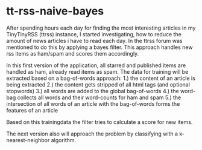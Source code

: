 tt-rss-naive-bayes
==================
After spending hours each day for finding the most interesting articles in my TinyTinyRSS (ttrss) instance, I started investigating, how to reduce the amount of news articles i have to read each day.
In the ttrss forum was mentioned to do this by applying a bayes filter.
This approach handles new rss items as ham/spam and scores them accordingly. 


In this first version of the application, all starred and published items are handled as ham, already read items as spam.
The data for training will be extracted based on a bag-of-words approach:
	1.) the content of an article is being extracted
	2.) the content gets stripped of all html tags (and optional stopwords)
	3.) all words are added to the global bag-of-words
	4.) the word-bag collects all words and their word-counts for ham and spam
	5.) the intersection of all words of an article with the bag-of-words forms the features of an article
	

Based on this trainingdata the filter tries to calculate a score for new items.

The next version also will approach the problem by classifying with a k-nearest-neighbor algorithm.
